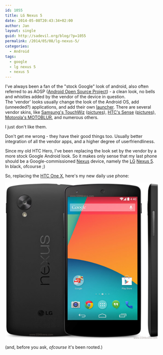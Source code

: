 ```yaml
---
id: 1055
title: LG Nexus 5
date: 2014-05-08T20:43:34+02:00
author: Jan
layout: single
guid: http://sadevil.org/blog/?p=1055
permalink: /2014/05/08/lg-nexus-5/
categories:
  - Android
tags:
  - google
  - lg nexus 5
  - nexus 5
---
```

I've always been a fan of the "stock Google" look of android, also often referred to as AOSP ([Android Open Source Project](https://source.android.com/)) - a clean look, no bells and whistles added by the vendor of the device in question.  
The 'vendor' looks usually change the look of the Android OS, add (unneeded?) applications, and add their own [launcher](https://en.wikipedia.org/wiki/List_of_Android_launchers). There are several vendor skins, like [Samsung's TouchWiz](https://en.wikipedia.org/wiki/TouchWiz) ([pictures](http://www.phonearena.com/news/New-TouchWiz-vs-old-TouchWiz-what-changed-with-Samsungs-software_id53163)), [HTC's Sense](https://en.wikipedia.org/wiki/HTC_Sense) ([pictures](http://www.phonearena.com/news/HTC-Sense-6-UI-vs-Sense-5.5-UI-a-visual-walk-through-the-changes_id54257)), [Motorola's MOTOBLUR](https://en.wikipedia.org/wiki/Motoblur), and numerous others.

I just don't like them.

Don't get me wrong - they have their good things too. Usually better integration of all the vendor apps, and a higher degree of userfriendliness.

Since my old HTC Hero, I've been replacing the look set by the vendor by a more stock Google Android look. So it makes only sense that my last phone should be a Google-commissioned [Nexus](https://en.wikipedia.org/wiki/Google_Nexus) device, namely the [LG](http://www.lg.com) [Nexus 5](https://www.google.com/nexus/5/). In black, ofcourse ;)

So, replacing the [HTC One X](http://www.htc.com/www/smartphones/htc-one-x/), here's my new daily use phone:

[![LG Nexus 5](/assets/images/2014/05/lg-google-nexus-5-1.jpg "LG Nexus 5")](http://www.gsmarena.com/lg_nexus_5-5705.php)

(and, before you ask, _ofcourse_ it's been rooted.)